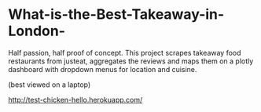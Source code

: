 # What-is-the-Best-Takeaway-in-London-

Half passion, half proof of concept. This project scrapes takeaway food restaurants from justeat, aggregates the reviews and maps them on a plotly dashboard with dropdown menus for location and cuisine.

(best viewed on a laptop)

http://test-chicken-hello.herokuapp.com/
